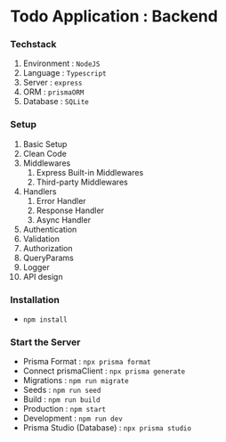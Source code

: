 # Todo Application : Backend

### Techstack

1. Environment : `NodeJS`
2. Language : `Typescript`
3. Server : `express`
4. ORM : `prismaORM`
5. Database : `SQLite`

### Setup

1. Basic Setup
2. Clean Code
3. Middlewares
   1. Express Built-in Middlewares
   2. Third-party Middlewares
4. Handlers
   1. Error Handler
   2. Response Handler
   3. Async Handler
5. Authentication
6. Validation
7. Authorization
8. QueryParams
9. Logger
10. API design

### Installation

- `npm install`

### Start the Server

- Prisma Format : `npx prisma format`
- Connect prismaClient : `npx prisma generate`
- Migrations : `npm run migrate`
- Seeds : `npm run seed`
- Build : `npm run build`
- Production : `npm start`
- Development : `npm run dev`
- Prisma Studio (Database) : `npx prisma studio`
